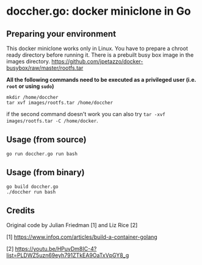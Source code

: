 doccher.go: docker miniclone in Go
==================================

## Preparing your environment

This docker miniclone works only in Linux.
You have to prepare a chroot ready directory before running it. There is a prebuilt busy box image in the images directory.
https://github.com/jpetazzo/docker-busybox/raw/master/rootfs.tar

**All the following commands need to be executed as a privileged user (i.e. `root` or using `sudo`)**

```
mkdir /home/doccher
tar xvf images/rootfs.tar /home/doccher
```
if the second command doesn't work you can also try `tar -xvf images/rootfs.tar -C /home/docker`. 

## Usage (from source)

```
go run doccher.go run bash
```

## Usage (from binary)

```
go build doccher.go
./doccher run bash
```

## Credits

Original code by Julian Friedman [1] and Liz Rice [2]

[1] https://www.infoq.com/articles/build-a-container-golang

[2] https://youtu.be/HPuvDm8IC-4?list=PLDWZ5uzn69eyh791ZTkEA9OaTxVpGY8_g
